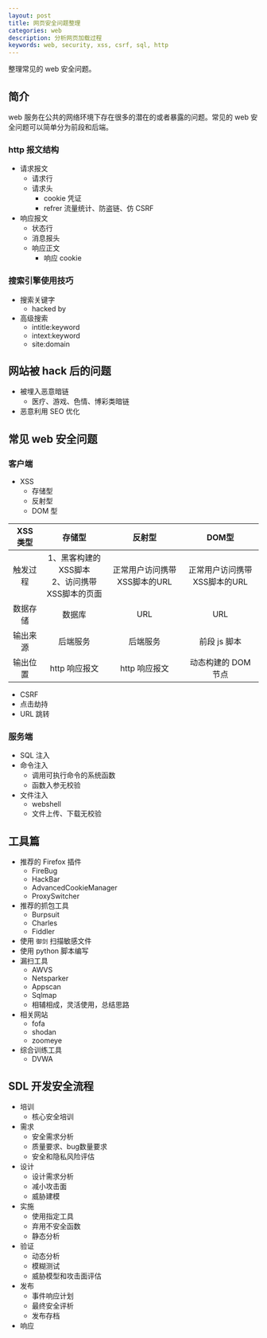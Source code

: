 ```yaml
---
layout: post
title: 网页安全问题整理
categories: web
description: 分析网页加载过程
keywords: web, security, xss, csrf, sql, http
---
```


整理常见的 web 安全问题。

## 简介

web 服务在公共的网络环境下存在很多的潜在的或者暴露的问题。常见的 web 安全问题可以简单分为前段和后端。

### http 报文结构

- 请求报文
  - 请求行
  - 请求头
    - cookie 凭证
    - refrer 流量统计、防盗链、仿 CSRF
- 响应报文
  - 状态行
  - 消息报头
  - 响应正文
    - 响应 cookie

### 搜索引擎使用技巧

- 搜索关键字
  - hacked by
- 高级搜索
  - intitle:keyword
  - intext:keyword
  - site:domain

## 网站被 hack 后的问题

- 被埋入恶意暗链
  - 医疗、游戏、色情、博彩类暗链
- 恶意利用 SEO 优化

## 常见 web 安全问题

### 客户端

- XSS
  - 存储型
  - 反射型
  - DOM 型

|XSS 类型|存储型|反射型|DOM型|
|:---:|:---:|:---:|:---:|
|触发过程|1、黑客构建的XSS脚本<br/>2、访问携带XSS脚本的页面|正常用户访问携带XSS脚本的URL|正常用户访问携带XSS脚本的URL|
|数据存储|数据库|URL|URL|
|输出来源|后端服务|后端服务|前段 js 脚本|
|输出位置|http 响应报文|http 响应报文|动态构建的 DOM 节点|

- CSRF
- 点击劫持
- URL 跳转

### 服务端

- SQL 注入
- 命令注入
  - 调用可执行命令的系统函数
  - 函数入参无校验
- 文件注入
  - webshell
  - 文件上传、下载无校验

## 工具篇

- 推荐的 Firefox 插件
  - FireBug
  - HackBar
  - AdvancedCookieManager
  - ProxySwitcher
- 推荐的抓包工具
  - Burpsuit
  - Charles
  - Fiddler
- 使用 `御剑` 扫描敏感文件
- 使用 python 脚本编写
- 漏扫工具
  - AWVS
  - Netsparker
  - Appscan
  - Sqlmap
  - 相辅相成，灵活使用，总结思路
- 相关网站
  - fofa
  - shodan
  - zoomeye
- 综合训练工具
  - DVWA

## SDL 开发安全流程

- 培训
  - 核心安全培训
- 需求
  - 安全需求分析
  - 质量要求、bug数量要求
  - 安全和隐私风险评估
- 设计
  - 设计需求分析
  - 减小攻击面
  - 威胁建模
- 实施
  - 使用指定工具
  - 弃用不安全函数
  - 静态分析
- 验证
  - 动态分析
  - 模糊测试
  - 威胁模型和攻击面评估
- 发布
  - 事件响应计划
  - 最终安全评析
  - 发布存档
- 响应
